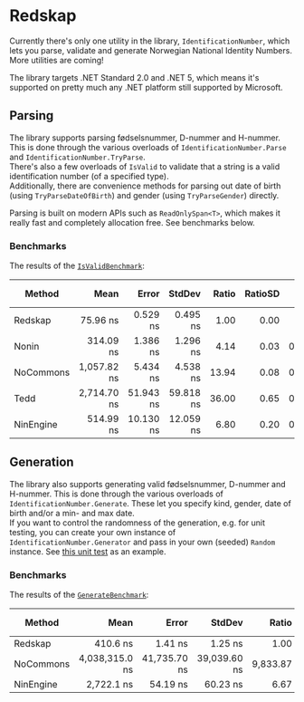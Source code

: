 # Redskap

Currently there's only one utility in the library, `IdentificationNumber`, which lets you parse, validate and generate Norwegian National Identity Numbers. More utilities are coming!

The library targets .NET Standard 2.0 and .NET 5, which means it's supported on pretty much any .NET platform still supported by Microsoft.

## Parsing

The library supports parsing fødselsnummer, D-nummer and H-nummer. This is done through the various overloads of `IdentificationNumber.Parse` and `IdentificationNumber.TryParse`.  
There's also a few overloads of `IsValid` to validate that a string is a valid identification number (of a specified type).  
Additionally, there are convenience methods for parsing out date of birth (using `TryParseDateOfBirth`) and gender (using `TryParseGender`) directly.  

Parsing is built on modern APIs such as `ReadOnlySpan<T>`, which makes it really fast and completely allocation free. See benchmarks below.

### Benchmarks

The results of the [`IsValidBenchmark`](https://github.com/khellang/Redskap/blob/b2b6ae87542825d379793ef6c8b1508012786616/perf/Redskap.Benchmarks/IsValidBenchmark.cs):

|    Method |        Mean |     Error |    StdDev | Ratio | RatioSD |  Gen 0 | Gen 1 | Gen 2 | Allocated |
|---------- |------------:|----------:|----------:|------:|--------:|-------:|------:|------:|----------:|
|   Redskap |    75.96 ns |  0.529 ns |  0.495 ns |  1.00 |    0.00 |      - |     - |     - |         - |
|     Nonin |   314.09 ns |  1.386 ns |  1.296 ns |  4.14 |    0.03 | 0.0839 |     - |     - |     264 B |
| NoCommons | 1,057.82 ns |  5.434 ns |  4.538 ns | 13.94 |    0.08 | 0.1221 |     - |     - |     384 B |
|      Tedd | 2,714.70 ns | 51.943 ns | 59.818 ns | 36.00 |    0.65 | 0.7973 |     - |     - |    2512 B |
| NinEngine |   514.99 ns | 10.130 ns | 12.059 ns |  6.80 |    0.20 | 0.0401 |     - |     - |     128 B |

## Generation

The library also supports generating valid fødselsnummer, D-nummer and H-nummer.
This is done through the various overloads of `IdentificationNumber.Generate`. These let you specify kind, gender, date of birth and/or a min- and max date.  
If you want to control the randomness of the generation, e.g. for unit testing, you can create your own instance of `IdentificationNumber.Generator` and pass in your own (seeded) `Random` instance. See [this unit test](https://github.com/khellang/Redskap/blob/b2b6ae87542825d379793ef6c8b1508012786616/test/Redskap.Tests/IdentificationNumberTests.cs#L43-L61) as an example.

### Benchmarks

The results of the [`GenerateBenchmark`](https://github.com/khellang/Redskap/blob/b2b6ae87542825d379793ef6c8b1508012786616/perf/Redskap.Benchmarks/GenerateBenchmark.cs):

|    Method |           Mean |        Error |       StdDev |    Ratio | RatioSD |    Gen 0 | Gen 1 | Gen 2 | Allocated |
|---------- |---------------:|-------------:|-------------:|---------:|--------:|---------:|------:|------:|----------:|
|   Redskap |       410.6 ns |      1.41 ns |      1.25 ns |     1.00 |    0.00 |   0.0100 |     - |     - |      32 B |
| NoCommons | 4,038,315.0 ns | 41,735.70 ns | 39,039.60 ns | 9,833.87 |   99.19 | 195.3125 |     - |     - |  622210 B |
| NinEngine |     2,722.1 ns |     54.19 ns |     60.23 ns |     6.67 |    0.15 |   0.9766 |     - |     - |    3075 B |

